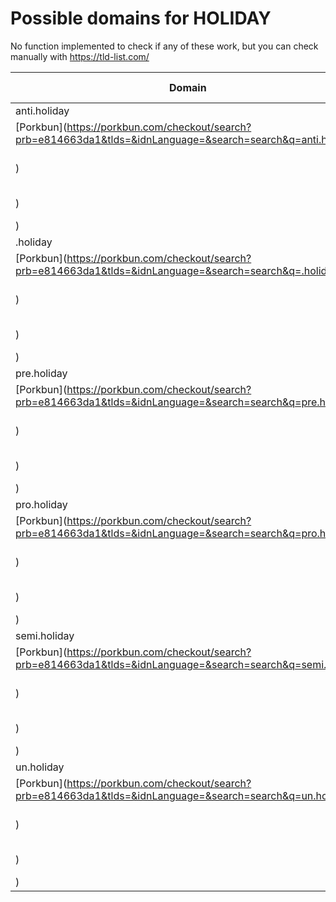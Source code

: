 # Possible domains for HOLIDAY

No function implemented to check if any of these work, but you can check manually with https://tld-list.com/

| Domain | Porkbun | NameCheap | Google Domains |
|---|---|---|---|
| anti.holiday | [Porkbun](https://porkbun.com/checkout/search?prb=e814663da1&tlds=&idnLanguage=&search=search&q=anti.holiday) | [Namecheap](https://www.namecheap.com/domains/registration/results/?domain=anti.holiday) | [Google](https://domains.google.com/registrar/search?searchTerm=anti.holiday) |
| .holiday | [Porkbun](https://porkbun.com/checkout/search?prb=e814663da1&tlds=&idnLanguage=&search=search&q=.holiday) | [Namecheap](https://www.namecheap.com/domains/registration/results/?domain=.holiday) | [Google](https://domains.google.com/registrar/search?searchTerm=.holiday) |
| pre.holiday | [Porkbun](https://porkbun.com/checkout/search?prb=e814663da1&tlds=&idnLanguage=&search=search&q=pre.holiday) | [Namecheap](https://www.namecheap.com/domains/registration/results/?domain=pre.holiday) | [Google](https://domains.google.com/registrar/search?searchTerm=pre.holiday) |
| pro.holiday | [Porkbun](https://porkbun.com/checkout/search?prb=e814663da1&tlds=&idnLanguage=&search=search&q=pro.holiday) | [Namecheap](https://www.namecheap.com/domains/registration/results/?domain=pro.holiday) | [Google](https://domains.google.com/registrar/search?searchTerm=pro.holiday) |
| semi.holiday | [Porkbun](https://porkbun.com/checkout/search?prb=e814663da1&tlds=&idnLanguage=&search=search&q=semi.holiday) | [Namecheap](https://www.namecheap.com/domains/registration/results/?domain=semi.holiday) | [Google](https://domains.google.com/registrar/search?searchTerm=semi.holiday) |
| un.holiday | [Porkbun](https://porkbun.com/checkout/search?prb=e814663da1&tlds=&idnLanguage=&search=search&q=un.holiday) | [Namecheap](https://www.namecheap.com/domains/registration/results/?domain=un.holiday) | [Google](https://domains.google.com/registrar/search?searchTerm=un.holiday) |
